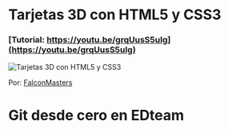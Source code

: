 # Tarjetas 3D con HTML5 y CSS3
### [Tutorial: https://youtu.be/grqUusS5uIg](https://youtu.be/grqUusS5uIg)

![Tarjetas 3D con HTML5 y CSS3](https://github.com/falconmasters/Tarjetas-3D-con-HTML5-y-CSS3/blob/master/Thumb.jpg)

Por: [FalconMasters](http://www.falconmasters.com)


# Git desde cero en EDteam